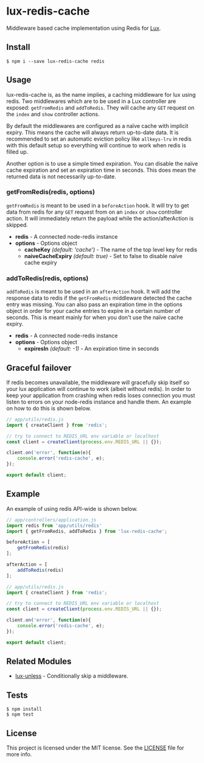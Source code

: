 # lux-redis-cache
Middleware based cache implementation using Redis for [Lux](https://github.com/postlight/lux).

## Install

    $ npm i --save lux-redis-cache redis

## Usage
lux-redis-cache is, as the name implies, a caching middleware for lux using redis. Two middlewares which are to be used in a Lux controller are exposed: `getFromRedis` and `addToRedis`. They will cache any `GET` request on the `index` and `show` controller actions.

By default the middlewares are configured as a naïve cache with implicit expiry. This means the cache will always return up-to-date data. It is recommended to set an automatic eviction policy like `allkeys-lru` in redis with this default setup so everything will continue to work when redis is filled up.

Another option is to use a simple timed expiration. You can disable the naïve cache expiration and set an expiration time in seconds. This does mean the returned data is not necessarily up-to-date.

### getFromRedis(redis, options)
`getFromRedis` is meant to be used in a `beforeAction` hook. It will try to get data from redis for any `GET` request from on an `index` or `show` controller action. It will immediately return the payload while the action/afterAction is skipped.

- **redis** - A connected node-redis instance
- **options** - Options object
  - **cacheKey** *(default: 'cache')* - The name of the top level key for redis
  - **naiveCacheExpiry** *(default: true)* - Set to false to disable naïve cache expiry

### addToRedis(redis, options)
`addToRedis` is meant to be used in an `afterAction` hook. It will add the response data to redis if the `getFromRedis` middleware detected the cache entry was missing. You can also pass an expiration time in the options object in order for your cache entries to expire in a certain number of seconds. This is meant mainly for when you don't use the naïve cache expiry.

- **redis** - A connected node-redis instance
- **options** - Options object
  - **expiresIn** *(default: -1)* - An expiration time in seconds

## Graceful failover
If redis becomes unavailable, the middleware will gracefully skip itself so your lux application will continue to work (albeit without redis). In order to keep your application from crashing when redis loses connection you must listen to errors on your node-redis instance and handle them. An example on how to do this is shown below.

```javascript
// app/utils/redis.js
import { createClient } from 'redis';

// try to connect to REDIS_URL env variable or localhost
const client = createClient(process.env.REDIS_URL || {});

client.on('error', function(e){
    console.error('redis-cache', e);
});

export default client;
```

## Example
An example of using redis API-wide is shown below.

```javascript
// app/controllers/application.js
import redis from 'app/utils/redis'
import { getFromRedis, addToRedis } from 'lux-redis-cache';

beforeAction = [
    getFromRedis(redis)
];

afterAction = [
    addToRedis(redis)
];

```

```javascript
// app/utils/redis.js
import { createClient } from 'redis';

// try to connect to REDIS_URL env variable or localhost
const client = createClient(process.env.REDIS_URL || {});

client.on('error', function(e){
    console.error('redis-cache', e);
});

export default client;
```

## Related Modules

- [lux-unless](https://github.com/nickschot/lux-unless) - Conditionally skip a middleware.

## Tests

    $ npm install
    $ npm test

## License
This project is licensed under the MIT license. See the [LICENSE](LICENSE) file for more info.
